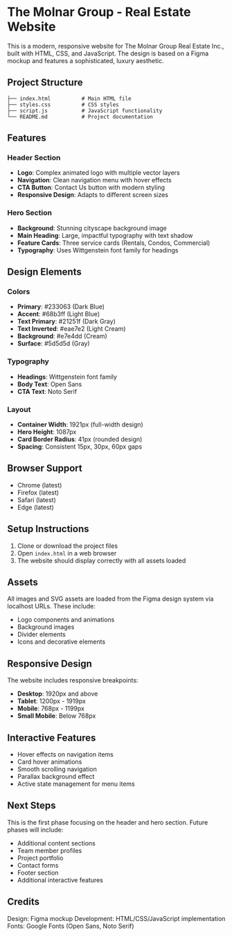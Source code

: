 # The Molnar Group - Real Estate Website

This is a modern, responsive website for The Molnar Group Real Estate Inc., built with HTML, CSS, and JavaScript. The design is based on a Figma mockup and features a sophisticated, luxury aesthetic.

## Project Structure

```
├── index.html          # Main HTML file
├── styles.css          # CSS styles
├── script.js           # JavaScript functionality
└── README.md           # Project documentation
```

## Features

### Header Section
- **Logo**: Complex animated logo with multiple vector layers
- **Navigation**: Clean navigation menu with hover effects
- **CTA Button**: Contact Us button with modern styling
- **Responsive Design**: Adapts to different screen sizes

### Hero Section
- **Background**: Stunning cityscape background image
- **Main Heading**: Large, impactful typography with text shadow
- **Feature Cards**: Three service cards (Rentals, Condos, Commercial)
- **Typography**: Uses Wittgenstein font family for headings

## Design Elements

### Colors
- **Primary**: #233063 (Dark Blue)
- **Accent**: #68b3ff (Light Blue)
- **Text Primary**: #21251f (Dark Gray)
- **Text Inverted**: #eae7e2 (Light Cream)
- **Background**: #e7e4dd (Cream)
- **Surface**: #5d5d5d (Gray)

### Typography
- **Headings**: Wittgenstein font family
- **Body Text**: Open Sans
- **CTA Text**: Noto Serif

### Layout
- **Container Width**: 1921px (full-width design)
- **Hero Height**: 1087px
- **Card Border Radius**: 41px (rounded design)
- **Spacing**: Consistent 15px, 30px, 60px gaps

## Browser Support

- Chrome (latest)
- Firefox (latest)
- Safari (latest)
- Edge (latest)

## Setup Instructions

1. Clone or download the project files
2. Open `index.html` in a web browser
3. The website should display correctly with all assets loaded

## Assets

All images and SVG assets are loaded from the Figma design system via localhost URLs. These include:
- Logo components and animations
- Background images
- Divider elements
- Icons and decorative elements

## Responsive Design

The website includes responsive breakpoints:
- **Desktop**: 1920px and above
- **Tablet**: 1200px - 1919px
- **Mobile**: 768px - 1199px
- **Small Mobile**: Below 768px

## Interactive Features

- Hover effects on navigation items
- Card hover animations
- Smooth scrolling navigation
- Parallax background effect
- Active state management for menu items

## Next Steps

This is the first phase focusing on the header and hero section. Future phases will include:
- Additional content sections
- Team member profiles
- Project portfolio
- Contact forms
- Footer section
- Additional interactive features

## Credits

Design: Figma mockup
Development: HTML/CSS/JavaScript implementation
Fonts: Google Fonts (Open Sans, Noto Serif)
